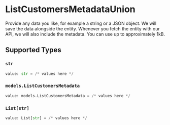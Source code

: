 # ListCustomersMetadataUnion

Provide any data you like, for example a string or a JSON object. We will save the data alongside the entity. Whenever
you fetch the entity with our API, we will also include the metadata. You can use up to approximately 1kB.


## Supported Types

### `str`

```python
value: str = /* values here */
```

### `models.ListCustomersMetadata`

```python
value: models.ListCustomersMetadata = /* values here */
```

### `List[str]`

```python
value: List[str] = /* values here */
```

